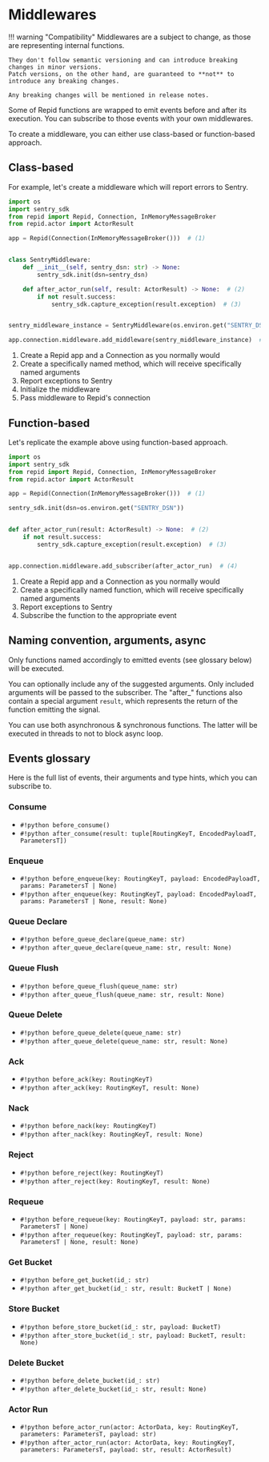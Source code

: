 # Middlewares

!!! warning "Compatibility"
    Middlewares are a subject to change, as those are representing internal functions.

    They don't follow semantic versioning and can introduce breaking changes in minor versions.
    Patch versions, on the other hand, are guaranteed to **not** to introduce any breaking changes.

    Any breaking changes will be mentioned in release notes.

Some of Repid functions are wrapped to emit events before and after its execution.
You can subscribe to those events with your own middlewares.

To create a middleware, you can either use class-based or function-based approach.

## Class-based

For example, let's create a middleware which will report errors to Sentry.

```python
import os
import sentry_sdk
from repid import Repid, Connection, InMemoryMessageBroker
from repid.actor import ActorResult

app = Repid(Connection(InMemoryMessageBroker()))  # (1)


class SentryMiddleware:
    def __init__(self, sentry_dsn: str) -> None:
        sentry_sdk.init(dsn=sentry_dsn)

    def after_actor_run(self, result: ActorResult) -> None:  # (2)
        if not result.success:
            sentry_sdk.capture_exception(result.exception)  # (3)


sentry_middleware_instance = SentryMiddleware(os.environ.get("SENTRY_DSN"))  # (4)

app.connection.middleware.add_middleware(sentry_middleware_instance)  # (5)
```

1. Create a Repid app and a Connection as you normally would
2. Create a specifically named method, which will receive specifically named arguments
3. Report exceptions to Sentry
4. Initialize the middleware
5. Pass middleware to Repid's connection

## Function-based

Let's replicate the example above using function-based approach.

```python
import os
import sentry_sdk
from repid import Repid, Connection, InMemoryMessageBroker
from repid.actor import ActorResult

app = Repid(Connection(InMemoryMessageBroker()))  # (1)

sentry_sdk.init(dsn=os.environ.get("SENTRY_DSN"))


def after_actor_run(result: ActorResult) -> None:  # (2)
    if not result.success:
        sentry_sdk.capture_exception(result.exception)  # (3)


app.connection.middleware.add_subscriber(after_actor_run)  # (4)
```

1. Create a Repid app and a Connection as you normally would
2. Create a specifically named function, which will receive specifically named arguments
3. Report exceptions to Sentry
4. Subscribe the function to the appropriate event

## Naming convention, arguments, async

Only functions named accordingly to emitted events (see glossary below) will be executed.

You can optionally include any of the suggested arguments. Only included arguments will be passed
to the subscriber. The "after_" functions also contain a special argument `result`,
which represents the return of the function emitting the signal.

You can use both asynchronous & synchronous functions.
The latter will be executed in threads to not to block async loop.

## Events glossary

Here is the full list of events, their arguments and type hints, which you can subscribe to.

### Consume

- `#!python before_consume()`
- `#!python after_consume(result: tuple[RoutingKeyT, EncodedPayloadT, ParametersT])`

### Enqueue

- `#!python before_enqueue(key: RoutingKeyT, payload: EncodedPayloadT, params: ParametersT | None)`
- `#!python after_enqueue(key: RoutingKeyT, payload: EncodedPayloadT,
params: ParametersT | None, result: None)`

### Queue Declare

- `#!python before_queue_declare(queue_name: str)`
- `#!python after_queue_declare(queue_name: str, result: None)`

### Queue Flush

- `#!python before_queue_flush(queue_name: str)`
- `#!python after_queue_flush(queue_name: str, result: None)`

### Queue Delete

- `#!python before_queue_delete(queue_name: str)`
- `#!python after_queue_delete(queue_name: str, result: None)`

### Ack

- `#!python before_ack(key: RoutingKeyT)`
- `#!python after_ack(key: RoutingKeyT, result: None)`

### Nack

- `#!python before_nack(key: RoutingKeyT)`
- `#!python after_nack(key: RoutingKeyT, result: None)`

### Reject

- `#!python before_reject(key: RoutingKeyT)`
- `#!python after_reject(key: RoutingKeyT, result: None)`

### Requeue

- `#!python before_requeue(key: RoutingKeyT, payload: str, params: ParametersT | None)`
- `#!python after_requeue(key: RoutingKeyT, payload: str, params: ParametersT | None, result: None)`

### Get Bucket

- `#!python before_get_bucket(id_: str)`
- `#!python after_get_bucket(id_: str, result: BucketT | None)`

### Store Bucket

- `#!python before_store_bucket(id_: str, payload: BucketT)`
- `#!python after_store_bucket(id_: str, payload: BucketT, result: None)`

### Delete Bucket

- `#!python before_delete_bucket(id_: str)`
- `#!python after_delete_bucket(id_: str, result: None)`

### Actor Run

- `#!python before_actor_run(actor: ActorData, key: RoutingKeyT, parameters: ParametersT,
payload: str)`
- `#!python after_actor_run(actor: ActorData, key: RoutingKeyT, parameters: ParametersT,
payload: str, result: ActorResult)`
